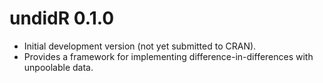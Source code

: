 # undidR 0.1.0

* Initial development version (not yet submitted to CRAN).
* Provides a framework for implementing difference-in-differences with unpoolable data.